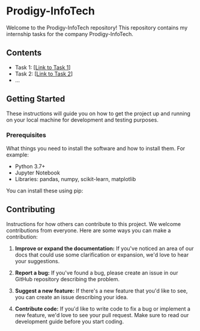 # Prodigy-InfoTech

Welcome to the Prodigy-InfoTech repository! This repository contains my internship tasks for the company Prodigy-InfoTech.

## Contents

- Task 1: [[Link to Task 1](https://github.com/umairabbasi6/Prodigy-InfoTech/blob/main/Prodigy_infotech_Task1.ipynb)]
- Task 2: [[Link to Task 2](https://github.com/umairabbasi6/Prodigy-InfoTech/blob/main/prodigy-infotech-task2.ipynb)]
- ...

## Getting Started

These instructions will guide you on how to get the project up and running on your local machine for development and testing purposes.

### Prerequisites

What things you need to install the software and how to install them. For example:

- Python 3.7+
- Jupyter Notebook
- Libraries: pandas, numpy, scikit-learn, matplotlib

You can install these using pip:

## Contributing

Instructions for how others can contribute to this project.
We welcome contributions from everyone. Here are some ways you can make a contribution:

1. **Improve or expand the documentation:** If you've noticed an area of our docs that could use some clarification or expansion, we'd love to hear your suggestions.

2. **Report a bug:** If you've found a bug, please create an issue in our GitHub repository describing the problem.

3. **Suggest a new feature:** If there's a new feature that you'd like to see, you can create an issue describing your idea.

4. **Contribute code:** If you'd like to write code to fix a bug or implement a new feature, we'd love to see your pull request. Make sure to read our development guide before you start coding.

